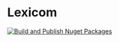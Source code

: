 # Lexicom

[![Build and Publish Nuget Packages](https://github.com/AlexLexicon/Lexicom/actions/workflows/pipeline.yml/badge.svg?branch=master)](https://github.com/AlexLexicon/Lexicom/actions/workflows/pipeline.yml)
